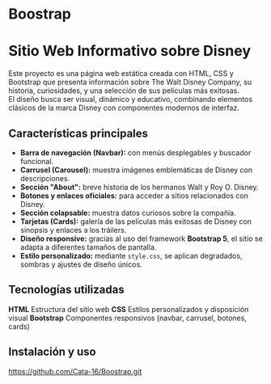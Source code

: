 # Boostrap

# Sitio Web Informativo sobre Disney

Este proyecto es una página web estática creada con HTML, CSS y Bootstrap que presenta información sobre The Walt Disney Company, su historia, curiosidades, y una selección de sus películas más exitosas.  
El diseño busca ser visual, dinámico y educativo, combinando elementos clásicos de la marca Disney con componentes modernos de interfaz.

## Características principales

- **Barra de navegación (Navbar):** con menús desplegables y buscador funcional.
- **Carrusel (Carousel):** muestra imágenes emblemáticas de Disney con descripciones.
- **Sección "About":** breve historia de los hermanos Walt y Roy O. Disney.
- **Botones y enlaces oficiales:** para acceder a sitios relacionados con Disney.
- **Sección colapsable:** muestra datos curiosos sobre la compañía.
- **Tarjetas (Cards):** galería de las películas más exitosas de Disney con sinopsis y enlaces a los tráilers.
- **Diseño responsive:** gracias al uso del framework **Bootstrap 5**, el sitio se adapta a diferentes tamaños de pantalla.
- **Estilo personalizado:** mediante `style.css`, se aplican degradados, sombras y ajustes de diseño únicos.

## Tecnologías utilizadas

**HTML** Estructura del sitio web
**CSS** Estilos personalizados y disposición visual
**Bootstrap** Componentes responsivos (navbar, carrusel, botones, cards)

## Instalación y uso

https://github.com/Cata-16/Boostrap.git
